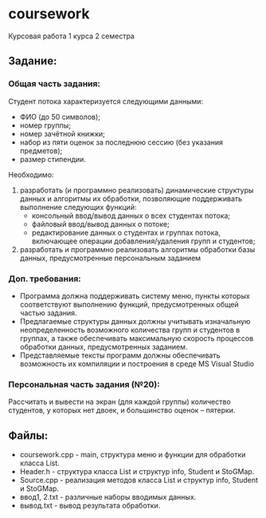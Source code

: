# coursework

Курсовая работа 1 курса 2 семестра

## Задание:

### Общая часть задания:

Студент потока характеризуется следующими данными:
-	ФИО (до 50 символов);
-	номер группы;
-	номер зачётной книжки;
-	набор из пяти оценок за последнюю сессию (без указания предметов);
-	размер стипендии.

Необходимо:
1)	разработать (и программно реализовать) динамические структуры данных и алгоритмы их обработки, позволяющие поддерживать выполнение следующих функций:
    -	консольный ввод/вывод данных о всех студентах потока;
    -	файловый ввод/вывод данных о потоке;
    -	редактирование данных о студентах и группах потока, включающее операции добавления/удаления групп и студентов;
2)	разработать и программно реализовать алгоритмы обработки базы данных, предусмотренные персональным заданием

### Доп. требования:
-	Программа должна поддерживать систему меню, пункты которых соответствуют выполнению функций, предусмотренных общей частью задания.
-	Предлагаемые структуры данных должны учитывать изначальную неопределенность возможного количества групп и студентов в группах, а также обеспечивать максимальную скорость процессов обработки данных, предусмотренных заданием.
-	Представляемые тексты программ должны обеспечивать возможность их компиляции и построения в среде MS Visual Studio

### Персональная часть задания (№20):
Рассчитать и вывести на экран (для каждой группы) количество студентов, у которых нет двоек, и большинство оценок – пятерки.

## Файлы:

- coursework.cpp - main, структура меню и функции для обработки класса List.
- Header.h - структура класса List и структур info, Student и StoGMap.
- Source.cpp - реализация методов класса List и структур info, Student и StoGMap.
- ввод1, 2.txt - различные наборы вводимых данных.
- вывод.txt - вывод результата обработки.
